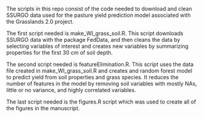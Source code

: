 The scripts in this repo consist of the code needed to download and clean SSURGO data used for the pasture yield prediction model associated with the Grasslands 2.0 project.

The first script needed is make_WI_grass_soil.R. This script downloads SSURGO data with the package FedData, and then cleans the data by selecting variables of interest and creates new variables by summarizing properties for the first 30 cm of soil depth.

The second script needed is featureElimination.R. This script uses the data file created in make_WI_grass_soil.R and creates and random forest model to predict yield from soil properties and grass species. It reduces the number of features in the model by removing soil variables with mostly NAs, little or no variance, and highly correlated variables.


The last script needed is the figures.R script which was used to create all of the figures in the manuscript.